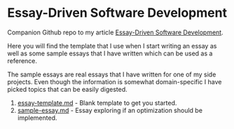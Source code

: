 # Essay-Driven Software Development
Companion Github repo to my article [Essay-Driven Software Development](https://nankov.com/essay-driven-software-development).

Here you will find the template that I use when I start writing an essay as well as some sample essays that I have written which can be used as a reference.

The sample essays are real essays that I have written for one of my side projects. Even though the information is somewhat domain-specific I have picked topics that can be easily digested.

1. [essay-template.md](./essay-template.md) - Blank template to get you started.
2. [sample-essay.md](./sample-essay.md) - Essay exploring if an optimization should be implemented.